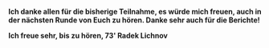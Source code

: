 **Ich danke allen für die bisherige Teilnahme, es würde mich freuen, auch in der nächsten Runde von Euch zu hören. Danke sehr auch für die Berichte!**

**Ich freue sehr, bis zu hören, 73' Radek Lichnov**
